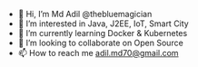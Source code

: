 - 👋 Hi, I’m Md Adil @thebluemagician
- 👀 I’m interested in Java, J2EE, IoT, Smart City
- 🌱 I’m currently learning Docker & Kubernetes
- 💞️ I’m looking to collaborate on Open Source
- 📫 How to reach me adil.md70@gmail.com

<!---
thebluemagician/thebluemagician is a ✨ special ✨ repository because its `README.md` (this file) appears on your GitHub profile.
You can click the Preview link to take a look at your changes.
--->
